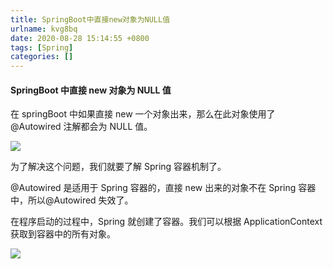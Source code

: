 ```yaml
---
title: SpringBoot中直接new对象为NULL值
urlname: kvg8bq
date: 2020-08-28 15:14:55 +0800
tags: [Spring]
categories: []
---
```


#### SpringBoot 中直接 new 对象为 NULL 值

在 springBoot 中如果直接 new 一个对象出来，那么在此对象使用了@Autowired 注解都会为 NULL 值。

![](http://ww1.sinaimg.cn/large/aacc02d8ly1g2ic3hf2v3j215g0le40u.jpg#align=left&display=inline&height=770&margin=%5Bobject%20Object%5D&originHeight=770&originWidth=1492&status=done&style=none&width=1492)

为了解决这个问题，我们就要了解 Spring 容器机制了。

@Autowired 是适用于 Spring 容器的，直接 new 出来的对象不在 Spring 容器中，所以@Autowired 失效了。

在程序启动的过程中，Spring 就创建了容器。我们可以根据 ApplicationContext 获取到容器中的所有对象。

![](http://ww1.sinaimg.cn/large/aacc02d8ly1g2icmib810j20ov02ywep.jpg#align=left&display=inline&height=106&margin=%5Bobject%20Object%5D&originHeight=106&originWidth=895&status=done&style=none&width=895)
